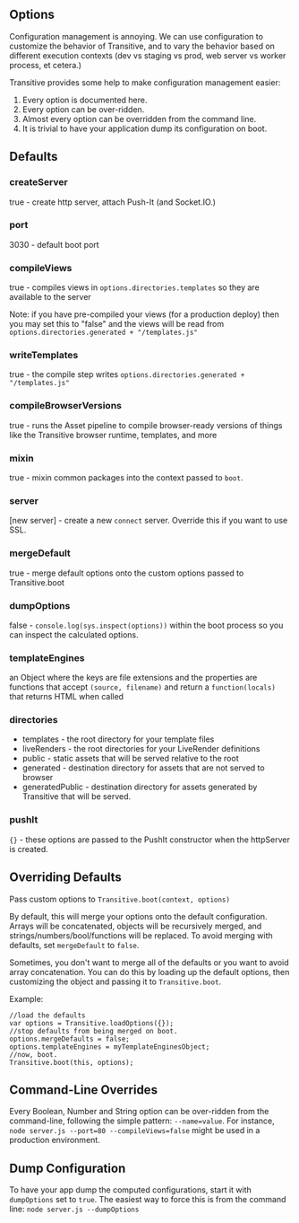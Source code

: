 ## Options

Configuration management is annoying.  We can use configuration to customize the behavior of Transitive, and to vary the behavior based on different execution contexts (dev vs staging vs prod, web server vs worker process, et cetera.)

Transitive provides some help to make configuration management easier:

  1. Every option is documented here.
  2. Every option can be over-ridden.
  3. Almost every option can be overridden from the command line.
  4. It is trivial to have your application dump its configuration on boot.

## Defaults

### createServer

true - create http server, attach Push-It (and Socket.IO.)

### port

3030 - default boot port

### compileViews

true - compiles views in `options.directories.templates` so they are available to the server

Note: if you have pre-compiled your views (for a production deploy) then you may set this to "false" and the views will be read from `options.directories.generated + "/templates.js"`

### writeTemplates

true - the compile step writes `options.directories.generated + "/templates.js"`

### compileBrowserVersions

true - runs the Asset pipeline to compile browser-ready versions of things like the Transitive browser runtime, templates, and more

### mixin

true - mixin common packages into the context passed to `boot`.

### server

[new server] - create a new `connect` server.  Override this if you want to use SSL.

### mergeDefault

true - merge default options onto the custom options passed to Transitive.boot

### dumpOptions

false - `console.log(sys.inspect(options))` within the boot process so you can inspect the calculated options.

### templateEngines

an Object where the keys are file extensions and the properties are functions that accept `(source, filename)` and return a `function(locals) `that returns HTML when called

### directories
  
  * templates - the root directory for your template files
  * liveRenders - the root directories for your LiveRender definitions
  * public - static assets that will be served relative to the root
  * generated - destination directory for assets that are not served to browser
  * generatedPublic - destination directory for assets generated by Transitive that will be served.

### pushIt

`{}` - these options are passed to the PushIt constructor when the httpServer is created.

## Overriding Defaults

Pass custom options to `Transitive.boot(context, options)`

By default, this will merge your options onto the default configuration.  Arrays will be concatenated, objects will be recursively merged, and strings/numbers/bool/functions will be replaced.  To avoid merging with defaults, set `mergeDefault` to `false`.

Sometimes, you don't want to merge all of the defaults or you want to avoid array concatenation.  You can do this by loading up the default options, then customizing the object and passing it to `Transitive.boot`.

Example:

    //load the defaults
    var options = Transitive.loadOptions({});
    //stop defaults from being merged on boot.
    options.mergeDefaults = false; 
    options.templateEngines = myTemplateEnginesObject;
    //now, boot.
    Transitive.boot(this, options);

## Command-Line Overrides


Every Boolean, Number and String option can be over-ridden from the command-line, following the simple pattern: `--name=value`.  For instance, `node server.js --port=80 --compileViews=false` might be used in a production environment.


## Dump Configuration


To have your app dump the computed configurations, start it with `dumpOptions` set to `true`.  The easiest way to force this is from the command line: `node server.js --dumpOptions`

